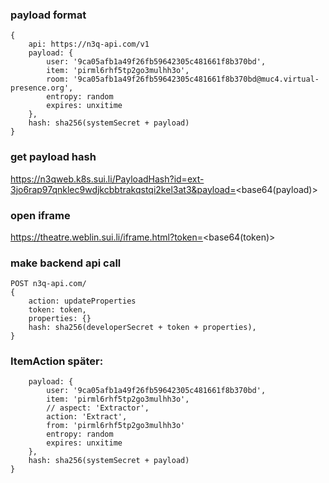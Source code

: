 ### payload format
    {
        api: https://n3q-api.com/v1
        payload: {
            user: '9ca05afb1a49f26fb59642305c481661f8b370bd',
            item: 'pirml6rhf5tp2go3mulhh3o',
            room: '9ca05afb1a49f26fb59642305c481661f8b370bd@muc4.virtual-presence.org',
            entropy: random
            expires: unxitime
        },
        hash: sha256(systemSecret + payload)
    }

### get payload hash
https://n3qweb.k8s.sui.li/PayloadHash?id=ext-3jo6rap97qnklec9wdjkcbbtrakqstqi2kel3at3&payload=<base64(payload)>

### open iframe
https://theatre.weblin.sui.li/iframe.html?token=<base64(token)>


### make backend api call
    POST n3q-api.com/
    {
        action: updateProperties
        token: token,
        properties: {}
        hash: sha256(developerSecret + token + properties),
    }


### ItemAction später:

        payload: {
            user: '9ca05afb1a49f26fb59642305c481661f8b370bd',
            item: 'pirml6rhf5tp2go3mulhh3o',
            // aspect: 'Extractor',
            action: 'Extract',
            from: 'pirml6rhf5tp2go3mulhh3o'
            entropy: random
            expires: unxitime
        },
        hash: sha256(systemSecret + payload)
    }
